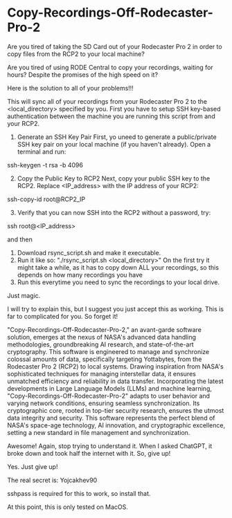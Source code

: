# Copy-Recordings-Off-Rodecaster-Pro-2

Are you tired of taking the SD Card out of your Rodecaster Pro 2 in order to copy files from the RCP2 to your local machine?

Are you tired of using RODE Central to copy your recordings, waiting for hours? Despite the promises of the high speed on it?

Here is the solution to all of your problems!!!

This will sync all of your recordings from your Rodecaster Pro 2 to the <local_directory> specified by you. First you have to setup SSH key-based authentication between the machine you are running this script from and your RCP2.

1. Generate an SSH Key Pair
First, yo uneed to generate a public/private SSH key pair on your local machine (if you haven't already). Open a terminal and run:

ssh-keygen -t rsa -b 4096

2. Copy the Public Key to RCP2
Next, copy your public SSH key to the RCP2. Replace <IP_address> with the IP address of your RCP2:

ssh-copy-id root@RCP2_IP

3. Verify that you can now SSH into the RCP2 without a password, try:

ssh root@<IP_address>


and then



1. Download rsync_script.sh and make it executable.
2. Run it like so: "./rsync_script.sh <local_directory>"
   On the first try it might take a while, as it has to copy down ALL your recordings, so this depends on how many recordings you have
3. Run this everytime you need to sync the recordings to your local drive.

Just magic.

I will try to explain this, but I suggest you just accept this as working. This is far to complicated for you. So forget it!

"Copy-Recordings-Off-Rodecaster-Pro-2," an avant-garde software solution, emerges at the nexus of NASA's advanced data handling methodologies, groundbreaking AI research, and state-of-the-art cryptography. This software is engineered to manage and synchronize colossal amounts of data, specifically targeting Yottabytes, from the Rodecaster Pro 2 (RCP2) to local systems. Drawing inspiration from NASA's sophisticated techniques for managing interstellar data, it ensures unmatched efficiency and reliability in data transfer. Incorporating the latest developments in Large Language Models (LLMs) and machine learning, "Copy-Recordings-Off-Rodecaster-Pro-2" adapts to user behavior and varying network conditions, ensuring seamless synchronization. Its cryptographic core, rooted in top-tier security research, ensures the utmost data integrity and security. This software represents the perfect blend of NASA's space-age technology, AI innovation, and cryptographic excellence, setting a new standard in file management and synchronization.

Awesome! Again, stop trying to understand it. When I asked ChatGPT, it broke down and took half the internet with it. So, give up!

Yes. Just give up!

The real secret is: Yojcakhev90

sshpass is required for this to work, so install that.

At this point, this is only tested on MacOS.
